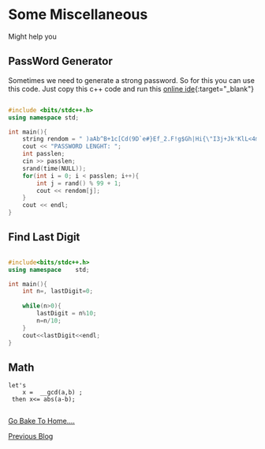 # Some Miscellaneous 
Might help you

## PassWord Generator

Sometimes we need to generate a strong password. So for this you can use this code.
Just copy this c++ code and run this [online ide](https://ideone.com/l/cpp){:target="\_blank"} 

```cpp

#include <bits/stdc++.h>
using namespace std;

int main(){
    string rendom = " )aAb^B+1c[Cd(9D`e#}Ef_2.F!g$Gh|Hi{\"I3j+Jk'KlL<4m\\~M@nN-o/O5,p&P:qQrR->6s;]tTu?U=7v!Vw[W%x8&XyYzZ`>{";
    cout << "PASSWORD LENGHT: ";
    int passlen;
    cin >> passlen;
    srand(time(NULL));
    for(int i = 0; i < passlen; i++){
        int j = rand() % 99 + 1;
        cout << rendom[j];
    }
    cout << endl;
}

```

## Find Last Digit

```cpp

#include<bits/stdc++.h>
using namespace    std;

int main(){
    int n=, lastDigit=0; 
    
    while(n>0){
        lastDigit = n%10;
        n=n/10;
    }
    cout<<lastDigit<<endl;
}

```

## Math
``` 
let's
    x =  __gcd(a,b) ;
 then x<= abs(a-b);
 
```

[Go Bake To Home....](https://anikakash.github.io/)<br>
<!-- [Next Blog]() -->
[Previous Blog](https://anikakash.github.io/Blog/sublime.html)